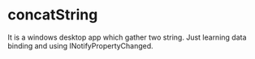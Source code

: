 # concatString
It is a windows desktop app which gather two string. Just learning data binding and using INotifyPropertyChanged.
